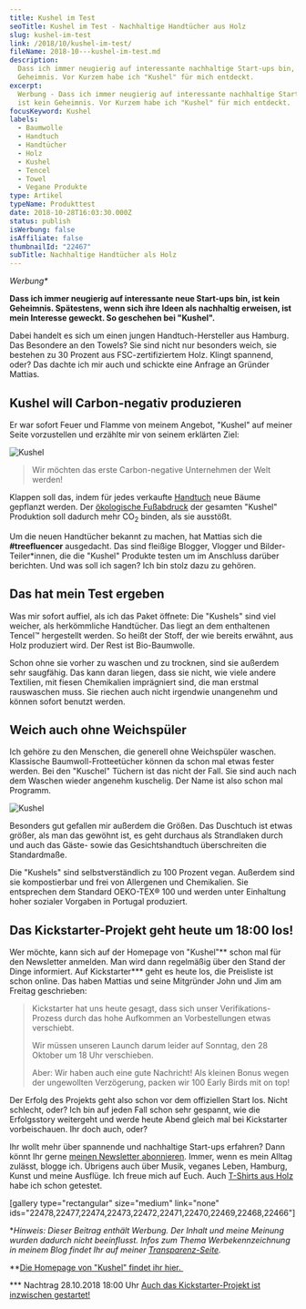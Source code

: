 ```yaml
---
title: Kushel im Test
seoTitle: Kushel im Test - Nachhaltige Handtücher aus Holz
slug: kushel-im-test
link: /2018/10/kushel-im-test/
fileName: 2018-10---kushel-im-test.md
description:
  Dass ich immer neugierig auf interessante nachhaltige Start-ups bin, ist kein
  Geheimnis. Vor Kurzem habe ich "Kushel" für mich entdeckt.
excerpt:
  Werbung - Dass ich immer neugierig auf interessante nachhaltige Start-ups bin,
  ist kein Geheimnis. Vor Kurzem habe ich "Kushel" für mich entdeckt.
focusKeyword: Kushel
labels:
  - Baumwolle
  - Handtuch
  - Handtücher
  - Holz
  - Kushel
  - Tencel
  - Towel
  - Vegane Produkte
type: Artikel
typeName: Produkttest
date: 2018-10-28T16:03:30.000Z
status: publish
isWerbung: false
isAffiliate: false
thumbnailId: "22467"
subTitle: Nachhaltige Handtücher als Holz
---
```


<em>Werbung\*</em>

<strong>Dass ich immer neugierig auf interessante neue Start-ups bin, ist kein
Geheimnis. Spätestens, wenn sich ihre Ideen als nachhaltig erweisen, ist mein
Interesse geweckt. So geschehen bei "Kushel".</strong>

Dabei handelt es sich um einen jungen Handtuch-Hersteller aus Hamburg. Das
Besondere an den Towels? Sie sind nicht nur besonders weich, sie bestehen zu 30
Prozent aus FSC-zertifiziertem Holz. Klingt spannend, oder? Das dachte ich mir
auch und schickte eine Anfrage an Gründer Mattias.

## Kushel will Carbon-negativ produzieren

Er war sofort Feuer und Flamme von meinem Angebot, "Kushel" auf meiner Seite
vorzustellen und erzählte mir von seinem erklärten Ziel:

![Kushel](https://cardamonchai.com/wp-content/uploads/2018/10/2018-10-28-kushell-027-400x668.jpg)

<div class="wp-block-image">
<figure class="alignright">
</div>

<blockquote class="wp-block-quote">Wir möchten das erste Carbon-negative Unternehmen der Welt werden!</blockquote>

Klappen soll das, indem für jedes verkaufte
<a href="http://cardamonchai.com/2013/05/towel-day/">Handtuch</a> neue Bäume
gepflanzt werden. Der
<a href="https://cardamonchai.com/2014/07/soja-klimaschutz-oekologischer-fussabdruck/" target="_blank" rel="noreferrer noopener">ökologische
Fußabdruck</a> der gesamten "Kushel" Produktion soll dadurch mehr CO<sub>2</sub>
binden, als sie ausstößt.

Um die neuen Handtücher bekannt zu machen, hat Mattias sich die
<strong>#treefluencer</strong> ausgedacht. Das sind fleißige Blogger, Vlogger
und Bilder-Teiler\*innen, die die "Kushel" Produkte testen um im Anschluss
darüber berichten. Und was soll ich sagen? Ich bin stolz dazu zu gehören.

## Das hat mein Test ergeben

Was mir sofort auffiel, als ich das Paket öffnete: Die "Kushels" sind viel
weicher, als herkömmliche Handtücher. Das liegt an dem enthaltenen
Tencel™ hergestellt werden. So heißt der Stoff, der wie bereits erwähnt, aus
Holz produziert wird. Der Rest ist Bio-Baumwolle.

Schon ohne sie vorher zu waschen und zu trocknen, sind sie außerdem sehr
saugfähig. Das kann daran liegen, dass sie nicht, wie viele andere Textilien,
mit fiesen Chemikalien imprägniert sind, die man erstmal rauswaschen muss. Sie
riechen auch nicht irgendwie unangenehm und können sofort benutzt werden.

## Weich auch ohne Weichspüler

Ich gehöre zu den Menschen, die generell ohne Weichspüler waschen. Klassische
Baumwoll-Frotteetücher können da schon mal etwas fester werden. Bei den
"Kuschel" Tüchern ist das nicht der Fall. Sie sind auch nach dem Waschen wieder
angenehm kuschelig. Der Name ist also schon mal Programm.

![Kushel](https://cardamonchai.com/wp-content/uploads/2018/10/2018-10-28-kushell-029-400x651.jpg)

<div class="wp-block-image">
<figure class="alignright">
</div>

Besonders gut gefallen mir außerdem die Größen. Das Duschtuch ist etwas größer,
als man das gewöhnt ist, es geht durchaus als Strandlaken durch und auch das
Gäste- sowie das Gesichtshandtuch überschreiten die Standardmaße.

Die "Kushels" sind selbstverständlich zu 100 Prozent vegan. Außerdem sind sie
kompostierbar und frei von Allergenen und Chemikalien. Sie entsprechen dem
Standard OEKO-TEX® 100 und werden unter Einhaltung hoher sozialer Vorgaben in
Portugal produziert.

## Das Kickstarter-Projekt geht heute um 18:00 los!

Wer möchte, kann sich auf der Homepage von "Kushel"** schon mal für den
Newsletter anmelden. Man wird dann regelmäßig über den Stand der Dinge
informiert. Auf Kickstarter\*** geht es heute los, die Preisliste ist schon
online. Das haben Mattias und seine Mitgründer John und Jim am Freitag
geschrieben:

<blockquote class="wp-block-quote">Kickstarter hat uns heute gesagt, dass sich unser Verifikations-Prozess durch das hohe Aufkommen an Vorbestellungen etwas verschiebt.

Wir müssen unseren Launch darum leider auf Sonntag, den 28 Oktober um 18 Uhr
verschieben.

Aber: Wir haben auch eine gute Nachricht! Als kleinen Bonus wegen der
ungewollten Verzögerung, packen wir 100 Early Birds mit on top!</blockquote>

Der Erfolg des Projekts geht also schon vor dem offiziellen Start los. Nicht
schlecht, oder? Ich bin auf jeden Fall schon sehr gespannt, wie die Erfolgsstory
weitergeht und werde heute Abend gleich mal bei Kickstarter vorbeischauen. Ihr
doch auch, oder?

Ihr wollt mehr über spannende und nachhaltige Start-ups erfahren? Dann könnt Ihr
gerne <a href="#newsletter">meinen Newsletter abonnieren</a>. Immer, wenn es
mein Alltag zulässt, blogge ich. Übrigens auch über Musik, veganes Leben,
Hamburg, Kunst und meine Ausflüge. Ich freue mich auf Euch. Auch
<a href="http://cardamonchai.com/2018/04/wijld-woodshirt-mode-aus-holz/">T-Shirts
aus Holz</a> habe ich schon getestet.

[gallery type="rectangular" size="medium" link="none"
ids="22478,22477,22474,22473,22472,22471,22470,22469,22468,22466"]

\*<em>Hinweis: Dieser Beitrag enthält Werbung. Der Inhalt und meine Meinung
wurden dadurch nicht beeinflusst. Infos zum Thema Werbekennzeichnung in meinem
Blog findet Ihr auf
meiner <a href="https://cardamonchai.com/werbung/">Transparenz-Seite</a>.</em>

\*\*<a href="https://www.kushel.de/" target="_blank" rel="noopener">Die Homepage
von "Kushel" findet ihr hier. </a>

\*\*\* Nachtrag 28.10.2018 18:00
Uhr <a href="https://www.kickstarter.com/projects/kushel/kushel-the-towel-made-with-wood" target="_blank" rel="noopener">Auch
das Kickstarter-Projekt ist inzwischen gestartet!</a>
